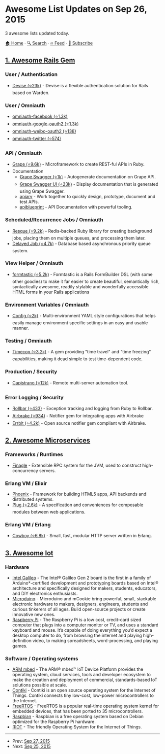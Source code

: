 # Awesome List Updates on Sep 26, 2015

3 awesome lists updated today.

[🏠 Home](/README.md) · [🔍 Search](https://test.trackawesomelist.com/search/) · [🔥 Feed](https://test.trackawesomelist.com/feed.xml) · [📮 Subscribe](https://trackawesomelist.us17.list-manage.com/subscribe?u=d2f0117aa829c83a63ec63c2f&id=36a103854c)



## [1. Awesome Rails Gem](/content/hothero/awesome-rails-gem/README.md)

### User / Authentication

*   [Devise (⭐23k)](https://github.com/plataformatec/devise/) - Devise is a flexible authentication solution for Rails based on Warden.

### User / Omniauth

*   [omniauth-facebook (⭐1.3k)](https://github.com/mkdynamic/omniauth-facebook)
*   [omniauth-google-oauth2 (⭐1.3k)](https://github.com/zquestz/omniauth-google-oauth2)
*   [omniauth-weibo-oauth2 (⭐138)](https://github.com/beenhero/omniauth-weibo-oauth2)
*   [omniauth-twitter (⭐574)](https://github.com/arunagw/omniauth-twitter)

### API / Omniauth

*   [Grape (⭐9.6k)](https://github.com/ruby-grape/grape) - Microframework to create REST-ful APIs in Ruby.
*   Documentation
    *   [Grape Swagger (⭐1k)](https://github.com/ruby-grape/grape-swagger) - Autogenerate documentation on Grape API.
    *   [Grape Swagger UI (⭐23k)](https://github.com/swagger-api/swagger-ui) - Display documentation that is generated using Grape Swagger.
    *   [apiary](https://apiary.io/) - Work together to quickly design, prototype, document and test APIs.
    *   [apiblueprint](https://apiblueprint.org) - API Documentation with powerful tooling.

### Scheduled/Recurrence Jobs / Omniauth

*   [Resque (⭐9.2k)](https://github.com/resque/resque) - Redis-backed Ruby library for creating background jobs, placing them on multiple queues, and processing them later.
*   [Delayed Job (⭐4.7k)](https://github.com/collectiveidea/delayed_job) - Database based asynchronous priority queue system.

### View Helper / Omniauth

*   [formtastic (⭐5.2k)](https://github.com/justinfrench/formtastic) - Formtastic is a Rails FormBuilder DSL (with some other goodies) to make it far easier to create beautiful, semantically rich, syntactically awesome, readily stylable and wonderfully accessible HTML forms in your Rails applications

### Environment Variables / Omniauth

*   [Config (⭐2k)](https://github.com/railsconfig/config) - Multi-environment YAML style configurations that helps easily manage environment specific settings in an easy and usable manner.

### Testing / Omniauth

*   [Timecop (⭐3.2k)](https://github.com/travisjeffery/timecop) - A gem providing "time travel" and "time freezing" capabilities, making it dead simple to test time-dependent code.

### Production / Security

*   [Capistrano (⭐12k)](https://github.com/capistrano/capistrano) - Remote multi-server automation tool.

### Error Logging / Security

*   [Rollbar (⭐433)](https://github.com/rollbar/rollbar-gem) - Exception tracking and logging from Ruby to Rollbar.
*   [Airbrake (⭐934)](https://github.com/airbrake/airbrake) - Notifier gem for integrating apps with Airbrake
*   [Errbit (⭐4.2k)](https://github.com/errbit/errbit) - Open source notifier gem compliant with Airbrake.

## [2. Awesome Microservices](/content/mfornos/awesome-microservices/README.md)

### Frameworks / Runtimes

*   [Finagle](http://twitter.github.io/finagle) - Extensible RPC system for the JVM, used to construct high-concurrency servers.

### Erlang VM / Elixir

*   [Phoenix](http://www.phoenixframework.org/) - Framework for building HTML5 apps, API backends and distributed systems.
*   [Plug (⭐2.6k)](https://github.com/elixir-lang/plug) - A specification and conveniences for composable modules between web applications.

### Erlang VM / Erlang

*   [Cowboy (⭐6.8k)](https://github.com/ninenines/cowboy) - Small, fast, modular HTTP server written in Erlang.

## [3. Awesome Iot](/content/HQarroum/awesome-iot/README.md)

### Hardware

*   [Intel Galileo](https://www-ssl.intel.com/content/www/us/en/do-it-yourself/galileo-maker-quark-board.html) - The Intel® Galileo Gen 2 board is the first in a family of Arduino\*-certified development and prototyping boards based on Intel® architecture and specifically designed for makers, students, educators, and DIY electronics enthusiasts.
*   [Microduino](https://www.microduino.cc/) - Microduino and mCookie bring powerful, small, stackable electronic hardware to makers, designers, engineers, students and curious tinkerers of all ages. Build open-source projects or create innovative new ones.
*   [Raspberry Pi](https://www.raspberrypi.org/) - The Raspberry Pi is a low cost, credit-card sized computer that plugs into a computer monitor or TV, and uses a standard keyboard and mouse. It’s capable of doing everything you’d expect a desktop computer to do, from browsing the internet and playing high-definition video, to making spreadsheets, word-processing, and playing games.

### Software / Operating systems

*   [ARM mbed](http://www.mbed.com/) - The ARM® mbed™ IoT Device Platform provides the operating system, cloud services, tools and developer ecosystem to make the creation and deployment of commercial, standards-based IoT solutions possible at scale.
*   [Contiki](http://www.contiki-os.org/) - Contiki is an open source operating system for the Internet of Things. Contiki connects tiny low-cost, low-power microcontrollers to the Internet.
*   [FreeRTOS](http://www.freertos.org/) - FreeRTOS is a popular real-time operating system kernel for embedded devices, that has been ported to 35 microcontrollers.
*   [Raspbian](https://raspbian.org/) - Raspbian is a free operating system based on Debian optimized for the Raspberry Pi hardware.
*   [RIOT](http://www.riot-os.org/) - The friendly Operating System for the Internet of Things.

---

- Prev: [Sep 27, 2015](/content/2015/09/27/README.md)
- Next: [Sep 25, 2015](/content/2015/09/25/README.md)